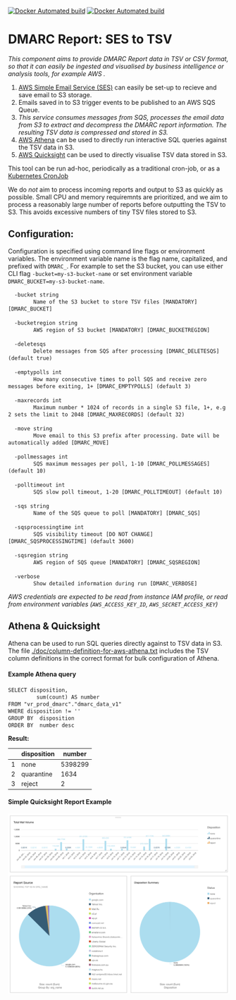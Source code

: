 [![Docker Automated build](https://img.shields.io/docker/automated/jamesjj/dmarc-report-ses-tsv.svg)](https://hub.docker.com/r/jamesjj/dmarc-report-ses-tsv/)
[![Docker Automated build](https://img.shields.io/docker/build/jamesjj/dmarc-report-ses-tsv.svg)](https://hub.docker.com/r/jamesjj/dmarc-report-ses-tsv/)

# DMARC Report: SES to TSV

*This component aims to provide DMARC Report data in TSV or CSV format, so that it can easily be ingested and visualised by business intelligence or analysis tools, for example AWS .*

  1. [AWS Simple Email Service (SES)](https://docs.aws.amazon.com/ses/latest/DeveloperGuide/receiving-email.html) can easily be set-up to recieve and save email to S3 storage.
  2. Emails saved in to S3 trigger events to be published to an AWS SQS Queue.
  3. *This service consumes messages from SQS, processes the email data from S3 to extract and decompress the DMARC report information. The resulting TSV data is compressed and stored in S3.*
  4. [AWS Athena](https://aws.amazon.com/athena/) can be used to directly run interactive SQL queries against the TSV data in S3.
  5. [AWS Quicksight](https://aws.amazon.com/quicksight/) can be used to directly visualise TSV data stored in S3.

This tool can be run ad-hoc, periodically as a traditional cron-job, or as a [Kubernetes CronJob](https://kubernetes.io/docs/concepts/workloads/controllers/cron-jobs/)

We do _not_ aim to process incoming reports and output to S3 as quickly as possible. Small CPU and memory requiremnts are prioritized, and we aim to process a reasonably large number of reports before outputting the TSV to S3. This avoids excessive numbers of tiny TSV files stored to S3.

## Configuration:

Configuration is specified using command line flags or environment variables. The environment variable name is the flag name, capitalized, and prefixed with `DMARC_`. For example to set the S3 bucket, you can use either CLI flag `-bucket=my-s3-bucket-name` or set environment variable `DMARC_BUCKET=my-s3-bucket-name`.


```
  -bucket string
        Name of the S3 bucket to store TSV files [MANDATORY] [DMARC_BUCKET]
        
  -bucketregion string
        AWS region of S3 bucket [MANDATORY] [DMARC_BUCKETREGION]
        
  -deletesqs
        Delete messages from SQS after processing [DMARC_DELETESQS] (default true)
        
  -emptypolls int
        How many consecutive times to poll SQS and receive zero messages before exiting, 1+ [DMARC_EMPTYPOLLS] (default 3)
        
  -maxrecords int
        Maximum number * 1024 of records in a single S3 file, 1+, e.g 2 sets the limit to 2048 [DMARC_MAXRECORDS] (default 32)
        
  -move string
        Move email to this S3 prefix after processing. Date will be automatically added [DMARC_MOVE]
        
  -pollmessages int
        SQS maximum messages per poll, 1-10 [DMARC_POLLMESSAGES] (default 10)
        
  -polltimeout int
        SQS slow poll timeout, 1-20 [DMARC_POLLTIMEOUT] (default 10)
        
  -sqs string
        Name of the SQS queue to poll [MANDATORY] [DMARC_SQS] 
        
  -sqsprocessingtime int
        SQS visibility timeout [DO NOT CHANGE] [DMARC_SQSPROCESSINGTIME] (default 3600)
        
  -sqsregion string
        AWS region of SQS queue [MANDATORY] [DMARC_SQSREGION]
        
  -verbose
        Show detailed information during run [DMARC_VERBOSE]
```

*AWS credentials are expected to be read from instance IAM profile, or read from environment variables (`AWS_ACCESS_KEY_ID`, `AWS_SECRET_ACCESS_KEY`)*

## Athena & Quicksight

Athena can be used to run SQL queries directly against to TSV data in S3. The file [./doc/column-definition-for-aws-athena.txt](https://raw.githubusercontent.com/JamesJJ/dmarc-report-ses-tsv/master/doc/column-definition-for-aws-athena.txt) includes the TSV column definitions in the correct format for bulk configuration of Athena.

#### Example Athena query
```
SELECT disposition,
         sum(count) AS number
FROM "vr_prod_dmarc"."dmarc_data_v1"
WHERE disposition != ''
GROUP BY  disposition
ORDER BY  number desc
```

**Result:**


|   | disposition      | number   |
|---|------------------|----------|
| 1 | none             | 5398299  |
| 2 | quarantine       | 1634     |
| 3 | reject           | 2        |


#### Simple Quicksight Report Example

<img src="./doc/quicksight-example.png">